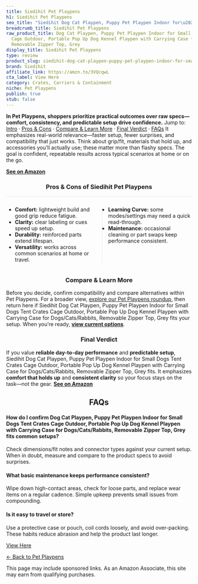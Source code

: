 ```yaml
---
title: Siedihit Pet Playpens
h1: Siedihit Pet Playpens
seo_title: "Siedihit Dog Cat Playpen, Puppy Pet Playpen Indoor for\u2026"
breadcrumb_title: Siedihit Pet Playpens
raw_product_title: Dog Cat Playpen, Puppy Pet Playpen Indoor for Small Dogs Tent Crates
  Cage Outdoor, Portable Pop Up Dog Kennel Playpen with Carrying Case for Dogs/Cats/Rabbits,
  Removable Zipper Top, Grey
display_title: Siedihit Pet Playpens
type: review
product_slug: siedihit-dog-cat-playpen-puppy-pet-playpen-indoor-for-small-dogs-tent-c-48d9918e
brand: Siedihit
affiliate_link: https://amzn.to/3VQcqwL
cta_label: View Here
category: Crates, Carriers & Containment
niche: Pet Playpens
publish: true
stub: false
---
```


<div id="intro" class="full-width"><p><strong>In Pet Playpens, shoppers prioritize practical outcomes over raw specs&mdash;comfort, consistency, and predictable setup drive confidence.</strong> Jump to: <a href="#intro">Intro</a> · <a href="#pros-cons">Pros &amp; Cons</a> · <a href="#compare-more">Compare &amp; Learn More</a> · <a href="#verdict">Final Verdict</a> · <a href="#faqs">FAQs</a> It emphasizes real-world relevance&mdash;faster setup, fewer surprises, and compatibility that just works. Think about grip/fit, materials that hold up, and accessories you’ll actually use; these matter more than flashy specs. The goal is confident, repeatable results across typical scenarios at home or on the go.</p><p><a href="https://amzn.to/3VQcqwL" rel="nofollow sponsored noopener" target="_blank"><strong>See on Amazon</strong></a></p></div>
<h3 id="pros-cons" style="text-align:center;">Pros &amp; Cons of Siedihit Pet Playpens</h3>
<div class="pc-grid" style="display:grid;grid-template-columns:1fr 1fr;gap:16px;border-top:1px solid #e5e7eb;padding-top:12px;">
  <ul>
    <li><strong>Comfort:</strong> lightweight build and good grip reduce fatigue.</li>
    <li><strong>Clarity:</strong> clear labeling or cues speed up setup.</li>
    <li><strong>Durability:</strong> reinforced parts extend lifespan.</li>
    <li><strong>Versatility:</strong> works across common scenarios at home or travel.</li>
  </ul>
  <ul style="border-left:1px solid #e5e7eb;padding-left:16px;">
    <li><strong>Learning Curve:</strong> some modes/settings may need a quick read-through.</li>
    <li><strong>Maintenance:</strong> occasional cleaning or part swaps keep performance consistent.</li>
  </ul>
</div>


<h3 id="compare-more" style="text-align:center;">Compare &amp; Learn More</h3>
<p>Before you decide, confirm compatibility and compare alternatives within Pet Playpens. For a broader view, <a href="#">explore our Pet Playpens roundup</a>, then return here if Siedihit Dog Cat Playpen, Puppy Pet Playpen Indoor for Small Dogs Tent Crates Cage Outdoor, Portable Pop Up Dog Kennel Playpen with Carrying Case for Dogs/Cats/Rabbits, Removable Zipper Top, Grey fits your setup. When you’re ready, <a href="https://amzn.to/3VQcqwL" rel="nofollow sponsored noopener" target="_blank"><strong>view current options</strong></a>.</p>

<h3 id="verdict" style="text-align:center;">Final Verdict</h3>
<p>If you value <strong>reliable day-to-day performance</strong> and <strong>predictable setup</strong>, Siedihit Dog Cat Playpen, Puppy Pet Playpen Indoor for Small Dogs Tent Crates Cage Outdoor, Portable Pop Up Dog Kennel Playpen with Carrying Case for Dogs/Cats/Rabbits, Removable Zipper Top, Grey fits. It emphasizes <strong>comfort that holds up</strong> and <strong>consistent clarity</strong> so your focus stays on the task&mdash;not the gear. <a href="https://amzn.to/3VQcqwL" rel="nofollow sponsored noopener" target="_blank"><strong>See on Amazon</strong></a></p>

<h2 id="faqs" style="text-align:center;">FAQs</h2>
<h4><strong>How do I confirm Dog Cat Playpen, Puppy Pet Playpen Indoor for Small Dogs Tent Crates Cage Outdoor, Portable Pop Up Dog Kennel Playpen with Carrying Case for Dogs/Cats/Rabbits, Removable Zipper Top, Grey fits common setups?</strong></h4>
<p>Check dimensions/fit notes and connector types against your current setup. When in doubt, measure and compare to the product specs to avoid surprises.</p>
<h4><strong>What basic maintenance keeps performance consistent?</strong></h4>
<p>Wipe down high-contact areas, check for loose parts, and replace wear items on a regular cadence. Simple upkeep prevents small issues from compounding.</p>
<h4><strong>Is it easy to travel or store?</strong></h4>
<p>Use a protective case or pouch, coil cords loosely, and avoid over-packing. These habits reduce abrasion and help the product last longer.</p>

<p><a class="btn" href="https://amzn.to/3VQcqwL" target="_blank" rel="nofollow sponsored noopener">View Here</a></p>
<p><a href="/roundups/crates-carriers-containment/pet-playpens/">← Back to Pet Playpens</a></p>
<aside class="disclosure">This page may include sponsored links. As an Amazon Associate, this site may earn from qualifying purchases.</aside>
